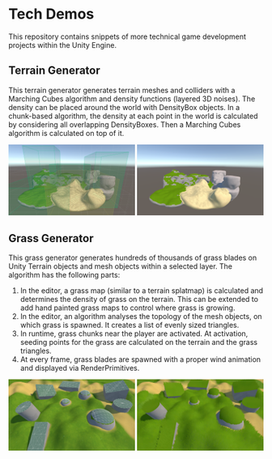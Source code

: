 # Tech Demos

This repository contains snippets of more technical game development projects within the Unity Engine.

## Terrain Generator

This terrain generator generates terrain meshes and colliders with a Marching Cubes algorithm and density functions (layered 3D noises). The density can be placed around the world with DensityBox objects. In a chunk-based algorithm, the density at each point in the world is calculated by considering all overlapping DensityBoxes. Then a Marching Cubes algorithm is calculated on top of it.

<img src="https://github.com/lenniuhr/TechDemos/blob/main/Images/TerrainGeneratorGizmos.png" width=49.6% height=49.6%> <img src="https://github.com/lenniuhr/TechDemos/blob/main/Images/TerrainGenerator.png" width=49.6% height=49.6%>

## Grass Generator

This grass generator generates hundreds of thousands of grass blades on Unity Terrain objects and mesh objects within a selected layer. The algorithm has the following parts:
1. In the editor, a grass map (similar to a terrain splatmap) is calculated and determines the density of grass on the terrain. This can be extended to add hand painted grass maps to control where grass is growing.
2. In the editor, an algorithm analyses the topology of the mesh objects, on which grass is spawned. It creates a list of evenly sized triangles.
3. In runtime, grass chunks near the player are activated. At activation, seeding points for the grass are calculated on the terrain and the grass triangles.
4. At every frame, grass blades are spawned with a proper wind animation and displayed via RenderPrimitives.

<img src="https://github.com/lenniuhr/TechDemos/blob/main/Images/GrassGeneratorGizmos.png" width=49.6% height=49.6%> <img src="https://github.com/lenniuhr/TechDemos/blob/main/Images/GrassGenerator.png" width=49.6% height=49.6%>
